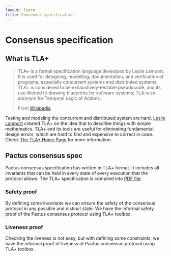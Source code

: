 ```yaml
---
layout: learn
title: Consensus specification
---
```


# Consensus specification

## What is TLA+

> TLA+ is a formal specification language developed by Leslie Lamport. It is used for designing,
> modelling, documentation, and verification of programs, especially concurrent systems and
> distributed systems. TLA+ is considered to be exhaustively-testable pseudocode, and its use likened
> to drawing blueprints for software systems; TLA is an acronym for Temporal Logic of Actions.
>
> From [Wikipedia](https://en.wikipedia.org/wiki/TLA%2B)

Testing and modeling the concurrent and distributed system are hard.
[Leslie Lamport](https://en.wikipedia.org/wiki/Leslie_Lamport) created TLA+ on the idea that to
describe things with simple mathematics. TLA+ and its tools are useful for eliminating fundamental
design errors, which are hard to find and expensive to correct in code. Check
[The TLA+ Home Page](https://lamport.azurewebsites.net/tla/tla.html) for more information.

## Pactus consensus spec

Pactus consensus specification has written in TLA+ format. It includes all invariants that can be held
in every state of every execution that the protocol allows. The TLA+ specification is compiled into
[PDF file](https://raw.githubusercontent.com/pactus-project/pactus/main/consensus/spec/Pactus.pdf).

### Safety proof

By defining some invariants we can ensure the safety of the consensus protocol in any possible and
distinct state. We have the informal safety proof of the Pactus consensus protocol using TLA+ toolbox.

### Liveness proof

Checking the liveness is not easy, but with defining some constraints, we have the informal proof of
liveness of Pactus consensus protocol using TLA+ toolbox.

